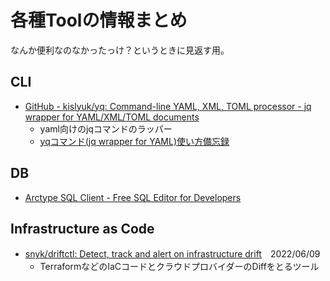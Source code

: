 # 各種Toolの情報まとめ

なんか便利なのなかったっけ？というときに見返す用。

## CLI

- [GitHub - kislyuk/yq: Command-line YAML, XML, TOML processor - jq wrapper for YAML/XML/TOML documents](https://github.com/kislyuk/yq)
  - yaml向けのjqコマンドのラッパー
  - [yqコマンド(jq wrapper for YAML)使い方備忘録](https://zenn.dev/gkz/articles/yq-beginners-guide)

## DB

- [Arctype SQL Client - Free SQL Editor for Developers](https://arctype.com/)

## Infrastructure as Code

- [snyk/driftctl: Detect, track and alert on infrastructure drift](https://github.com/snyk/driftctl)　2022/06/09
  - TerraformなどのIaCコードとクラウドプロバイダーのDiffをとるツール
